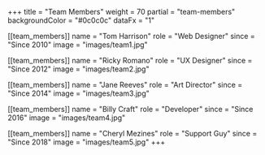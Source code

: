 +++
title = "Team Members"
weight = 70
partial = "team-members"
backgroundColor = "#0c0c0c"
dataFx = "1"

[[team_members]]
name = "Tom Harrison"
role = "Web Designer"
since = "Since 2010"
image = "images/team1.jpg"

[[team_members]]
name = "Ricky Romano"
role = "UX Designer"
since = "Since 2012"
image = "images/team2.jpg"

[[team_members]]
name = "Jane Reeves"
role = "Art Director"
since = "Since 2014"
image = "images/team3.jpg"

[[team_members]]
name = "Billy Craft"
role = "Developer"
since = "Since 2016"
image = "images/team4.jpg"

[[team_members]]
name = "Cheryl Mezines"
role = "Support Guy"
since = "Since 2018"
image = "images/team5.jpg"
+++
